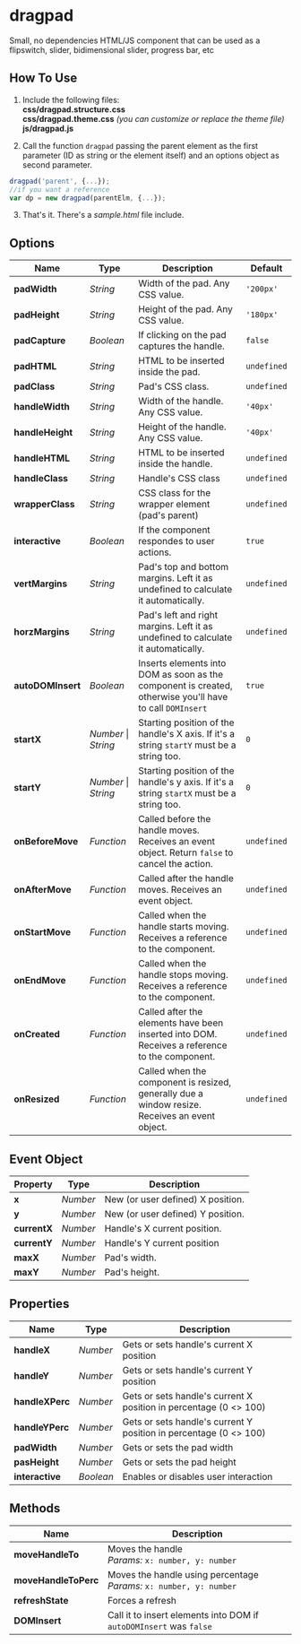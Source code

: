 # dragpad
Small, no dependencies HTML/JS component that can be used as a flipswitch, slider, bidimensional slider, progress bar, etc

## How To Use
1. Include the following files:<br>
**css/dragpad.structure.css**<br>
**css/dragpad.theme.css** _(you can customize or replace the theme file)_<br>
**js/dragpad.js**<br>

2. Call the function `dragpad` passing the parent element as the first parameter (ID as string or the element itself) and
an options object as second parameter.
```javascript
dragpad('parent', {...});
//if you want a reference
var dp = new dragpad(parentElm, {...});
```
3. That's it. There's a _sample.html_ file include.

## Options
Name | Type | Description | Default
---- | ---- | ----------- | -------
**padWidth** | _String_ | Width of the pad. Any CSS value. | `'200px'`
**padHeight** | _String_ | Height of the pad. Any CSS value. | `'180px'`
**padCapture** | _Boolean_ | If clicking on the pad captures the handle. | `false`
**padHTML** | _String_ | HTML to be inserted inside the pad. | `undefined`
**padClass** | _String_ | Pad's CSS class. | `undefined`
**handleWidth** | _String_ | Width of the handle. Any CSS value. | `'40px'`
**handleHeight** | _String_ | Height of the handle. Any CSS value. | `'40px'`
**handleHTML** | _String_ | HTML to be inserted inside the handle. | `undefined`
**handleClass** | _String_ | Handle's CSS class | `undefined`
**wrapperClass** | _String_ | CSS class for the wrapper element (pad's parent) | `undefined`
**interactive** | _Boolean_ | If the component respondes to user actions. | `true`
**vertMargins** | _String_ | Pad's top and bottom margins. Left it as undefined to calculate it automatically.  | `undefined`
**horzMargins** | _String_ | Pad's left and right margins. Left it as undefined to calculate it automatically. | `undefined`
**autoDOMInsert** | _Boolean_ | Inserts elements into DOM as soon as the component is created, otherwise you'll have to call `DOMInsert` | `true`
**startX** | _Number_ \| _String_ | Starting position of the handle's X axis. If it's a string `startY` must be a string too. | `0`
**startY** | _Number_ \| _String_ | Starting position of the handle's y axis. If it's a string `startX` must be a string too. | `0`
**onBeforeMove** | _Function_ | Called before the handle moves. Receives an event object. Return `false` to cancel the action. | `undefined`
**onAfterMove** | _Function_ | Called after the handle moves. Receives an event object. | `undefined`
**onStartMove** | _Function_ | Called when the handle starts moving. Receives a reference to the component. | `undefined`
**onEndMove** | _Function_ | Called when the handle stops moving. Receives a reference to the component. | `undefined`
**onCreated** | _Function_ | Called after the elements have been inserted into DOM. Receives a reference to the component. | `undefined`
**onResized** | _Function_ | Called when the component is resized, generally due a window resize. Receives an event object. | `undefined`

## Event Object
Property | Type | Description
-------- | ---- | -----------
**x** | _Number_ | New (or user defined) X position.
**y** | _Number_ | New (or user defined) Y position.
**currentX** | _Number_ | Handle's X current position.
**currentY** | _Number_ | Handle's Y current position
**maxX** | _Number_ | Pad's width.
**maxY** | _Number_ | Pad's height.

## Properties
Name | Type | Description
---- | ---- | -----------
**handleX** | _Number_ | Gets or sets handle's current X position
**handleY** | _Number_ | Gets or sets handle's current Y position
**handleXPerc** | _Number_ | Gets or sets handle's current X position in percentage (0 <> 100)
**handleYPerc** | _Number_ | Gets or sets handle's current Y position in percentage (0 <> 100)
**padWidth** | _Number_ | Gets or sets the pad width
**pasHeight** | _Number_ | Gets or sets the pad height
**interactive** | _Boolean_ | Enables or disables user interaction

## Methods
Name | Description
---- | -----------
**moveHandleTo** | Moves the handle<br>_Params:_ `x: number, y: number`
**moveHandleToPerc** | Moves the handle using percentage<br>_Params:_ `x: number, y: number`
**refreshState** | Forces a refresh
**DOMInsert** | Call it to insert elements into DOM if `autoDOMInsert` was `false`
